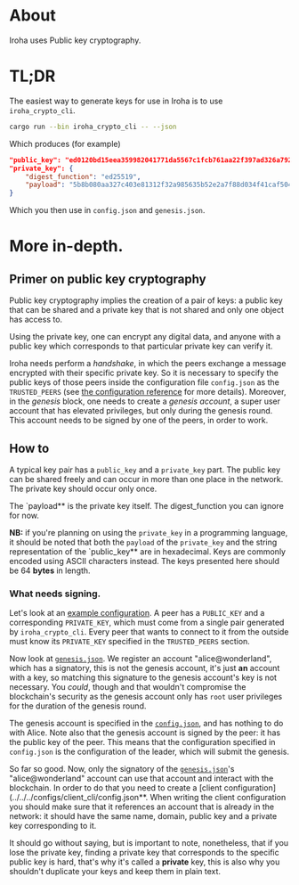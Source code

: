 # About

Iroha uses Public key cryptography.

# TL;DR

The easiest way to generate keys for use in Iroha is to use
`iroha_crypto_cli`.

```bash
cargo run --bin iroha_crypto_cli -- --json
```

Which produces (for example)

```json
"public_key": "ed0120bd15eea359982041771da5567c1fcb761aa22f397ad326a79246d2fd97d91b70",
"private_key": {
	"digest_function": "ed25519",
	"payload": "5b8b080aa327c403e81312f32a985635b52e2a7f88d034f41caf504a4e1743eabd15eea359982041771da5567c1fcb761aa22f397ad326a79246d2fd97d91b70"
}
```

Which you then use in `config.json` and `genesis.json`.

# More in-depth.

## Primer on public key cryptography

Public key cryptography implies the creation of a pair of keys: a public key that can be shared and a private key that is not shared and only one object has access to.

Using the private key, one can encrypt any digital data, and anyone with a public key which corresponds to that particular private key can verify it.

Iroha needs perform a *handshake*, in which the peers exchange a message encrypted with their specific private key.
So it is necessary to specify the public keys of those peers inside the configuration file `config.json` as the `TRUSTED_PEERS` (see [the configuration reference](config.md) for more details).
Moreover, in the *genesis* block, one needs to create a *genesis account*, a super user account that has elevated privileges, but only during the genesis round.
This account needs to be signed by one of the peers, in order to work.

## How to

A typical key pair has a `public_key` and a `private_key` part. The public key can be shared freely and can occur in more than one place in the network. The private key should occur only once.

The `payload** is the private key itself. The digest_function you can ignore for now.

**NB:** if you're planning on using the `private_key` in a programming language, it should be noted that both the `payload` of the `private_key` and the string representation of the `public_key** are in hexadecimal. Keys are commonly encoded using ASCII characters instead. The keys presented here should be 64 **bytes** in length.


### What needs signing.

Let's look at an [example configuration](../../../configs/peer/config.json). A peer has a `PUBLIC_KEY` and a corresponding `PRIVATE_KEY`, which must come from a single pair generated by `iroha_crypto_cli`. Every peer that wants to connect to it from the outside must know its `PRIVATE_KEY` specified in the `TRUSTED_PEERS` section.

Now look at [`genesis.json`](../../../configs/peer/genesis.json). We register an account "alice@wonderland", which has a signatory, this is not the genesis account, it's just **an** account with a key, so matching this signature to the genesis account's key is not necessary. You *could*, though and that wouldn't compromise the blockchain's security as the genesis account only has `root` user privileges for the duration of the genesis round.

The genesis account is specified in the [`config.json`](../../../configs/peer/config.json), and has nothing to do with Alice. Note also that the genesis account is signed by the peer: it has the public key of the peer. This means that the configuration specified in `config.json` is the configuration of the leader, which will submit the genesis.

So far so good. Now, only the signatory of the [`genesis.json`](../../../configs/peer/genesis.json)'s "alice@wonderland" account can use that account and interact with the blockchain. In order to do that you need to create a [client configuration](../../../configs/client_cli/config.json**. When writing the client configuration you should make sure that it references an account that is already in the network: it should have the same name, domain, public key and a private key corresponding to it.

It should go without saying, but is important to note, nonetheless, that if you lose the private key, finding a private key that corresponds to the specific public key is hard, that's why it's called a **private** key, this is also why you shouldn't duplicate your keys and keep them in plain text.
